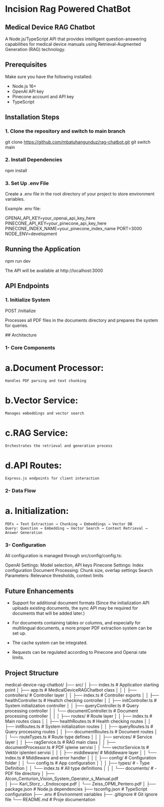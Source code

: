 # Incision Rag Powered ChatBot

## Medical Device RAG Chatbot
A Node.js/TypeScript API that provides intelligent question-answering capabilities for medical device manuals using Retrieval-Augmented Generation (RAG) technology.


## Prerequisites

Make sure you have the following installed:

- Node.js 16+
- OpenAI API key
- Pinecone account and API key
- TypeScript


## Installation Steps

### 1. Clone the repository and switch to main branch

git clone https://github.com/mbatuhangunduz/rag-chatbot.git
git switch main

### 2. Install Dependencies

npm install

### 3. Set Up .env File
Create a .env file in the root directory of your project to store environment variables.

Example .env file:

OPENAI_API_KEY=your_openai_api_key_here
PINECONE_API_KEY=your_pinecone_api_key_here
PINECONE_INDEX_NAME=your_pinecone_index_name
PORT=3000
NODE_ENV=development

## Running the Application

npm run dev

The API will be available at http://localhost:3000

## API Endpoints

### 1. Initialize System

POST /initialize

Processes all PDF files in the documents directory and prepares the system for queries.



## Architecture

### 1- Core Components

# a.Document Processor: 
    Handles PDF parsing and text chunking
# b.Vector Service: 
    Manages embeddings and vector search
# c.RAG Service: 
    Orchestrates the retrieval and generation process
# d.API Routes: 
    Express.js endpoints for client interaction

### 2- Data Flow

# a. Initialization: 
    PDFs → Text Extraction → Chunking → Embeddings → Vector DB
    Query: Question → Embedding → Vector Search → Context Retrieval → Answer Generation

### 3- Configuration

All configuration is managed through src/config/config.ts:

OpenAI Settings: Model selection, API keys
Pinecone Settings: Index configuration
Document Processing: Chunk size, overlap settings
Search Parameters: Relevance thresholds, context limits

## Future Enhancements

- Support for additional document formats (Since the initialization API uploads existing documents, the sync API may be required for documents that will be added later.)

- For documents containing tables or columns, and especially for multilingual documents, a more proper PDF extraction system can be set up. 

- The cache system can be integrated.

- Requests can be regulated according to Pinecone and Openai rate limits.



## Project Structure


medical-device-rag-chatbot/
├── src/
│   ├── index.ts                  # Application starting point
│   ├── app.ts                    # MedicalDeviceRAGChatbot class 
│   │
│   ├── controllers/              # Controller layer
│   │   ├── index.ts             # Controller exports
│   │   ├── healthController.ts  # Healtch checking controller
│   │   ├── initController.ts    # System initialization controller
│   │   ├── queryController.ts   # Query processing controller
│   │   └── documentController.ts # Document processing controller
│   │
│   ├── routes/                   # Route layer
│   │   ├── index.ts             # Main routes class 
│   │   ├── healthRoutes.ts      # Health checking routes
│   │   ├── initRoutes.ts        # System initialization routes
│   │   ├── queryRoutes.ts       # Query processing routes
│   │   ├── documentRoutes.ts    # Document routes
│   │   └── routeTypes.ts        # Route type defines
│   │
│   ├── services/                 # Service layer
│   │   ├── ragService.ts        # RAG main class 
│   │   ├── documentProcessor.ts # PDF işleme servisi 
│   │   └── vectorService.ts     # Vektör işlemleri servisi 
│   │
│   ├── middleware/               # Middleware layer
│   │   └── index.ts             # Middleware and error handler 
│   │
│   ├── config/                   # Configuration folder
│   │   └── config.ts            # App configuration 
│   │
│   ├── types/                    #  - Type Definition
│   │   └── index.ts             # All type definitions
│   │
│   └── documents/                #  - PDF file directory
│       ├── Alcon_Centurion_Vision_System_Operator_s_Manual.pdf           
│       ├── Karl_Storz_-_Endoscope.pdf
│       └── Zeiss_OPMI_Pentero.pdf
│
├── package.json                  # Node.js dependencies
├── tsconfig.json                # TypeScript configuration
├── .env                         # Environment variables
├── .gitignore                   # Git ignore file
└── README.md                    # Proje documentation
